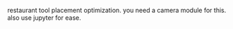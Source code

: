 restaurant tool placement optimization.
you need a camera module for this.
also use jupyter for ease.
